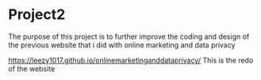 # Project2
 The purpose of this project is to further improve the coding and design of the previous website that i did with online marketing and data privacy
 
 https://leezy1017.github.io/onlinemarketinganddataprivacy/ This is the redo of the website
